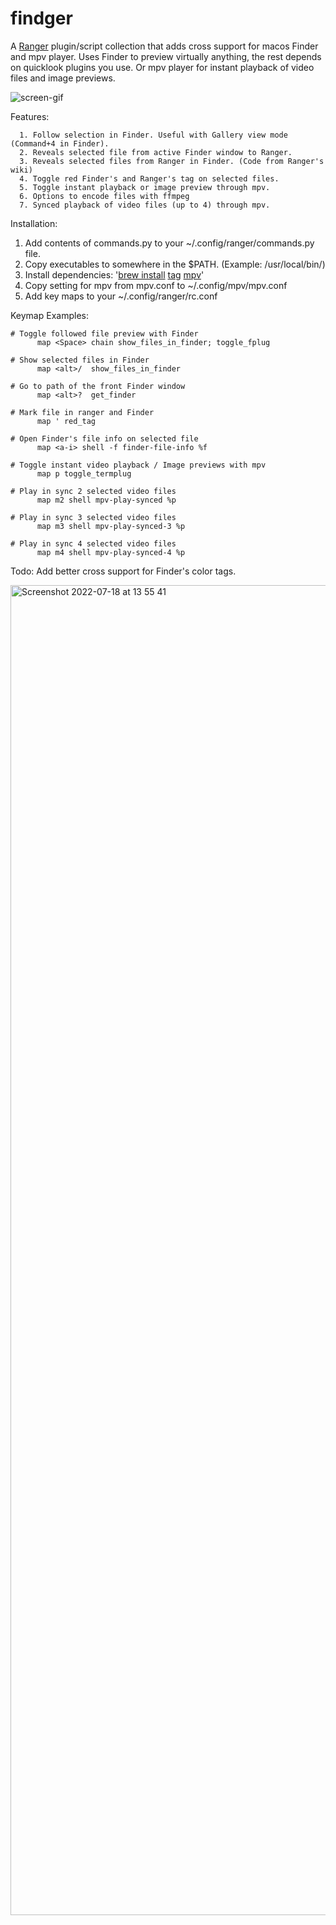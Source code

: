 # findger

A [Ranger](https://github.com/ranger/ranger) plugin/script collection that adds cross support for macos Finder and mpv player.
Uses Finder to preview virtually anything, the rest depends on quicklook plugins you use. Or mpv player for instant playback of video files and image previews.

![screen-gif](./preview.gif)

Features:
```
  1. Follow selection in Finder. Useful with Gallery view mode (Command+4 in Finder).
  2. Reveals selected file from active Finder window to Ranger.
  3. Reveals selected files from Ranger in Finder. (Code from Ranger's wiki)
  4. Toggle red Finder's and Ranger's tag on selected files.
  5. Toggle instant playback or image preview through mpv.
  6. Options to encode files with ffmpeg
  7. Synced playback of video files (up to 4) through mpv.
```

Installation:

  1. Add contents of commands.py to your ~/.config/ranger/commands.py file.
  2. Copy executables to somewhere in the $PATH. (Example: /usr/local/bin/)
  3. Install dependencies: '[brew install](https://brew.sh) [tag](https://github.com/jdberry/tag) [mpv](https://github.com/mpv-player/mpv)'
  4. Copy setting for mpv from mpv.conf to ~/.config/mpv/mpv.conf
  5. Add key maps to your ~/.config/ranger/rc.conf

Keymap Examples:
```
# Toggle followed file preview with Finder
      map <Space> chain show_files_in_finder; toggle_fplug

# Show selected files in Finder
      map <alt>/  show_files_in_finder

# Go to path of the front Finder window
      map <alt>?  get_finder

# Mark file in ranger and Finder
      map ' red_tag

# Open Finder's file info on selected file
      map <a-i> shell -f finder-file-info %f

# Toggle instant video playback / Image previews with mpv
      map p toggle_termplug

# Play in sync 2 selected video files
      map m2 shell mpv-play-synced %p

# Play in sync 3 selected video files
      map m3 shell mpv-play-synced-3 %p

# Play in sync 4 selected video files
      map m4 shell mpv-play-synced-4 %p
```

Todo: Add better cross support for Finder's color tags.

<img width="2128" alt="Screenshot 2022-07-18 at 13 55 41" src="https://user-images.githubusercontent.com/77557804/179497347-9f0ba654-f6dc-4c17-834d-77e5b5d670fd.png">
